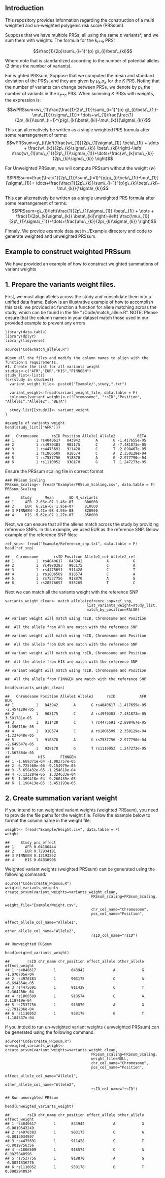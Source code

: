 ## Introduction

This repository provides information regarding the construction of a
multi weighted and un-weighted polygenic risk score (PRSsum).

Suppose that we have multiple PRSs, all using the same *p* variants\*,
and we sum them with weights. The formula for the *k*<sub>*t**h*</sub>
PRS:

$$\frac{1}{2p}\sum\_{i=1}^{p} g\_{i}\beta\_{ki}$$

Where note that is standardized according to the number of potential
alleles (2 times the number of variants).

For wighted PRSsum, Suppose that we computed the mean and standard
deviation of the PRSs, and they are given by
*μ*<sub>*k*</sub>,*σ*<sub>*k*</sub> for the *K* PRS. Noting that the
number of variants can change between PRSs, we denote by
*p*<sub>*k*</sub> the number of variants in the *k*<sub>*t**h*</sub>
PRS. When summing *K* PRSs with weights, the expression is:

$$wPRSsum=w\_{1}\frac{\frac{1}{2p\_{1}}\sum\_{i=1}^{p} g\_{i}\beta\_{1i}-\mu\_{1}}{\sigma\_{1}}+ \dots+w\_{1}\frac{\frac{1}{2p\_{k}}\sum\_{i=1}^{p}g\_{k}\beta\_{ki}-\mu\_{k}}{\sigma\_{k}}$$

This can alternatively be written as a single weighted PRS formula after
some rearrangement of terms:
$$wPRSsum=g\_{i}\left(\frac{w\_{1}}{2p\_{1}\sigma\_{1}} \beta\_{1i} + \dots + \frac{w\_{k}}{2p\_{k}\sigma\_{k}} \beta\_{ki}\right)-\left( \frac{w\_{1}\mu\_{1}}{2p\_{1}\sigma\_{1}}+\dots+\frac{w\_{k}\mu\_{k}}{2p\_{k}\sigma\_{k}} \right)$$

For Unweighted PRSsum, we will compute PRSsum without the weight (*w*)

$$PRSsum=\frac{\frac{1}{2p\_{1}}\sum\_{i=1}^{p}g\_{i}\beta\_{1i}-\mu\_{1}}{\sigma\_{1}}+ \dots+\frac{\frac{1}{2p\_{k}}\sum\_{i=1}^{p}g\_{k}\beta\_{ki}-\mu\_{k}}{\sigma\_{k}}$$

This can alternatively be written as a single unweighted PRS formula
after some rearrangement of terms:
$$PRSsum=g\_{i}\left(\frac{1}{2p\_{1}\sigma\_{1}} \beta\_{1i} + \dots + \frac{1}{2p\_{k}\sigma\_{k}} \beta\_{ki}\right)-\left( \frac{\mu\_{1}}{2p\_{1}\sigma\_{1}}+\dots+\frac{\mu\_{k}}{2p\_{k}\sigma\_{k}} \right)$$

Finnaly, We provide example data set in ./Example directory and code to
generate weighted and unweighted PRSsum.

## Example to construct weighted PRSsum

We have provided an example of how to construct weighted summations of
variant weights

## 1. Prepare the variants weight files.

First, we must align alleles across the study and consolidate them into
a unified data frame. Below is an illustrative example of how to
accomplish this task. we provided ac function a function for allele
matching across the study, which can be found in the file
“./Code/match\_allele.R”. NOTE: Please ensure that the column names in
your dataset match those used in our provided example to prevent any
errors.

    library(data.table)
    library(dplyr)
    library(tidyverse)

    source("Code/match_allele.R")

    #Open all the files and modify the column names to align with the function's requirements.
    #1. Create the list for all variants weight
    studies<-c("AFR","EUR","HIS","FINNGEN")
    study_list<-list()
    for(study in studies){
      variant_weight_file<- paste0("Example/",study,".txt")
      
      variant_weight<-fread(variant_weight_file, data.table = F)
      colnames(variant_weight)<-c("Chromosome", "rsID","Position", "Allele1","Allele2", "BETA")

      study_list[[study]]<- variant_weight
    }

    #example of variants weight
    head(study_list[["AFR"]])

    ##   Chromosome      rsID Position Allele1 Allele2          BETA
    ## 1          1 rs4040617   843942       A       G -1.417655e-05
    ## 2          1 rs4970383   903175       C       A -7.481873e-05
    ## 3          1 rs4475691   911428       C       T -2.898467e-05
    ## 4          1 rs1806509   918574       C       A  2.350129e-04
    ## 5          1 rs7537756   918870       A       G -2.977790e-04
    ## 6          1 rs1110052   938178       G       T  1.247273e-05

Ensure the PRSsum scaling file in correct format

    ### PRSsum Scaling
    PRSsum_Scaling<- fread("Example/PRSsum_Scaling.csv", data.table = F)
    PRSsum_Scaling

    ##     Study      Mean       SD N_variants
    ## 1     AFR  2.66e-07 1.46e-07     800000
    ## 2     EUR  6.21e-07 1.95e-07     810000
    ## 3 FINNGEN -2.41e-08 4.95e-08     820000
    ## 4     HIS -5.62e-07 1.27e-07     850000

Next, we can ensure that all the alleles match across the study by
providing reference SNPs. In this example, we used EUR as the reference
SNP. Below example of the reference SNP files:

    ref_snp<- fread("Example/Reference_snp.txt", data.table = F)
    head(ref_snp)

    ##   Chromosome       rsID Position Allele1_ref Allele2_ref
    ## 1          1  rs4040617   843942           A           G
    ## 2          1  rs4970383   903175           C           A
    ## 3          1  rs4475691   911428           C           T
    ## 4          1  rs1806509   918574           C           A
    ## 5          1  rs7537756   918870           A           G
    ## 6          1 rs28576697   935265           T           C

Next we can match all the variants weight with the reference SNP

    variants_weight_clean<- match_allele(refrence_snp=ref_snp, 
                                         list_variants_weight=study_list,
                                         match_by_position=FALSE)

    ## variant weight will match using rsID, Chromosome and Position

    ##  All the allele from AFR are match with the reference SNP

    ## variant weight will match using rsID, Chromosome and Position

    ##  All the allele from EUR are match with the reference SNP

    ## variant weight will match using rsID, Chromosome and Position

    ##  All the allele from HIS are match with the reference SNP

    ## variant weight will match using rsID, Chromosome and Position

    ##  All the allele from FINNGEN are match with the reference SNP

    head(variants_weight_clean)

    ##   Chromosome Position Allele1 Allele2      rsID           AFR           EUR
    ## 1          1   843942       A       G rs4040617 -1.417655e-05 -2.457128e-05
    ## 2          1   903175       C       A rs4970383 -7.481873e-05  3.581781e-05
    ## 3          1   911428       C       T rs4475691 -2.898467e-05 -1.396116e-05
    ## 4          1   918574       C       A rs1806509  2.350129e-04 -1.237048e-05
    ## 5          1   918870       A       G rs7537756 -2.977790e-04 -2.649647e-05
    ## 6          1   938178       G       T rs1110052  1.247273e-05 -7.567884e-05
    ##             HIS       FINNGEN
    ## 1 -1.689371e-04 -1.082757e-05
    ## 2  6.725460e-06 -9.154979e-05
    ## 3 -5.658432e-05 -1.254618e-04
    ## 4 -3.133284e-06  1.324633e-04
    ## 5 -1.369418e-04 -9.260439e-05
    ## 6  1.190413e-05  3.451193e-05

## 2. Create summation variant weight

If you intend to run weighted variant weights (weighted PRSsum), you
need to provide the file paths for the weight file. Follow the example
below to format the column name in the weight file.

    weight<- fread("Example/Weight.csv", data.table = F)
    weight

    ##     Study prs_effect
    ## 1     AFR 0.04180444
    ## 2     EUR 0.72934181
    ## 3 FINNGEN 0.12193262
    ## 4     HIS 0.04030905

Weighted variant weights (weighted PRSsum) can be generated using the
following command:

    source("Code/create_PRSsum.R")
    weigted_variants_weight<- create_prsum(variant_weights=variants_weight_clean, 
                                           PRSsum_scaling=PRSsum_Scaling, 
                                           weight_file="Example/Weight.csv",
                                           chr_col_name="Chromosome", 
                                           pos_col_name="Position", 
                                           effect_allele_col_name="Allele1",
                                           other_allele_col_name="Allele2",
                                           rsID_col_name="rsID")

    ## Runweighted PRSsum

    head(weigted_variants_weight)

    ##        rsID chr_name chr_position effect_allele other_allele effect_weight
    ## 1 rs4040617        1       843942             A            G -1.070705e-04
    ## 2 rs4970383        1       903175             C            A -6.694654e-05
    ## 3 rs4475691        1       911428             C            T -2.364286e-04
    ## 4 rs1806509        1       918574             C            A  2.118719e-04
    ## 5 rs7537756        1       918870             A            G -2.791236e-04
    ## 6 rs1110052        1       938178             G            T -1.184337e-04

If you intded to run un-weighted variant weights ( unweighted PRSsum)
can be generated using the following command:

    source("Code/create_PRSsum.R")
    unweigted_variants_weight<- create_prsum(variant_weights=variants_weight_clean, 
                                           PRSsum_scaling=PRSsum_Scaling, 
                                           weight_file=NULL,
                                           chr_col_name="Chromosome", 
                                           pos_col_name="Position", 
                                           effect_allele_col_name="Allele1",
                                           other_allele_col_name="Allele2",
                                           rsID_col_name="rsID")

    ## Run unweighted PRSsum

    head(unweigted_variants_weight)

    ##        rsID chr_name chr_position effect_allele other_allele effect_weight
    ## 1 rs4040617        1       843942             A            G -0.0010543249
    ## 2 rs4970383        1       903175             C            A -0.0013034897
    ## 3 rs4475691        1       911428             C            T -0.0019758356
    ## 4 rs1806509        1       918574             C            A  0.0025840996
    ## 5 rs7537756        1       918870             A            G -0.0031336276
    ## 6 rs1110052        1       938178             G            T  0.0002940934
